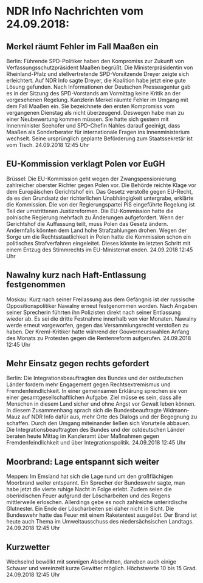 # NDR Info Nachrichten vom 24.09.2018:


## Merkel räumt Fehler im Fall Maaßen ein
Berlin: Führende SPD-Politiker haben den Kompromiss zur Zukunft von Verfassungsschutzpräsident Maaßen begrüßt. Die Ministerpräsidentin von Rheinland-Pfalz und stellvertretende SPD-Vorsitzende Dreyer zeigte sich erleichtert. Auf NDR Info sagte Dreyer, die Koalition habe jetzt eine gute Lösung gefunden. Nach Informationen der Deutschen Presseagentur gab es in der Sitzung des SPD-Vorstands am Vormittag keine Kritik an der vorgesehenen Regelung. Kanzlerin Merkel räumte Fehler im Umgang mit dem Fall Maaßen ein. Sie bezeichnete den ersten Kompromiss vom vergangenen Dienstag als nicht überzeugend. Deswegen habe man zu einer Neubewertung kommen müssen. Sie hatte sich gestern mit Innenminister Seehofer und SPD-Chefin Nahles darauf geeinigt, dass Maaßen als Sonderberater für internationale Fragen ins Innenministerium wechselt. Seine ursprünglich geplante Beförderung zum Staatssekretär ist vom Tisch. 24.09.2018 12:45 Uhr 

## EU-Kommission verklagt Polen vor EuGH
Brüssel: Die EU-Kommission geht wegen der Zwangspensionierung zahlreicher oberster Richter gegen Polen vor. Die Behörde reichte Klage vor dem Europäischen Gerichtshof ein. Das Gesetz verstoße gegen EU-Recht, da es den Grundsatz der richterlichen Unabhängigkeit untergrabe, erklärte die Kommission. Die von der Regierungspartei PiS eingeführte Regelung ist Teil der umstrittenen Justizreformen. Die EU-Kommission hatte die polnische Regierung mehrfach zu Änderungen aufgefordert. Wenn der Gerichtshof die Auffassung teilt, muss Polen das Gesetz ändern. Andernfalls könnten dem Land hohe Strafzahlungen drohen. Wegen der Sorge um die Rechtsstaatlichkeit in Polen hatte die Kommission schon ein politisches Strafverfahren eingeleitet. Dieses könnte im letzten Schritt mit einem Entzug des Stimmrechts im EU-Ministerrat enden. 24.09.2018 12:45 Uhr 

## Nawalny kurz nach Haft-Entlassung festgenommen
Moskau: Kurz nach seiner Freilassung aus dem Gefängnis ist der russische Oppositionspolitiker Nawalny erneut festgenommen worden. Nach Angaben seiner Sprecherin führten ihn Polizisten direkt nach seiner Entlassung wieder ab. Es sei die dritte Festnahme innerhalb von vier Monaten. Nawalny werde erneut vorgeworfen, gegen das Versammlungsrecht verstoßen zu haben. Der Kreml-Kritiker hatte während der Gouverneurswahlen Anfang des Monats zu Protesten gegen die Rentenreform aufgerufen. 24.09.2018 12:45 Uhr 

## Mehr Einsatz gegen rechts gefordert
Berlin:	Die Integrationsbeauftragten des Bundes und der ostdeutschen Länder fordern mehr Engagement gegen Rechtsextremismus und Fremdenfeindlichkeit. In einer gemeinsamen Erklärung sprechen sie von einer gesamtgesellschaftlichen Aufgabe. Ziel müsse es sein, dass alle Menschen in diesem Land sicher und ohne Angst vor Gewalt leben können. In diesem Zusammenhang sprach sich die Bundesbeauftragte Widmann-Mauz auf NDR Info dafür aus, mehr Orte des Dialogs und der Begegnung zu schaffen. Durch den Umgang miteinander ließen sich Vorurteile abbauen. Die Integrationsbeauftragten des Bundes und der ostdeutschen Länder beraten heute Mittag im Kanzleramt über Maßnahmen gegen Fremdenfeindlichkeit und über Integrationspolitik. 24.09.2018 12:45 Uhr 

## Moorbrand: Lage entspannt sich weiter
Meppen:	Im Emsland hat sich die Lage rund um den großflächigen Moorbrand weiter entspannt. Ein Sprecher der Bundeswehr sagte, man habe jetzt die vierte ruhige Nacht in Folge erlebt. Zudem seien die oberirdischen Feuer aufgrund der Löscharbeiten und des Regens mittlerweile erloschen. Allerdings gebe es noch zahlreiche unterirdische Glutnester. Ein Ende der Löscharbeiten sei daher nicht in Sicht. Die Bundeswehr hatte das Feuer mit einem Raketentest ausgelöst. Der Brand ist heute auch Thema im Umweltausschuss des niedersächsischen Landtags. 24.09.2018 12:45 Uhr 

## Kurzwetter
Wechselnd bewölkt mit sonnigen Abschnitten, daneben auch einige Schauer und vereinzelt kurze Gewitter möglich. Höchstwerte 10 bis 15 Grad. 24.09.2018 12:45 Uhr 
